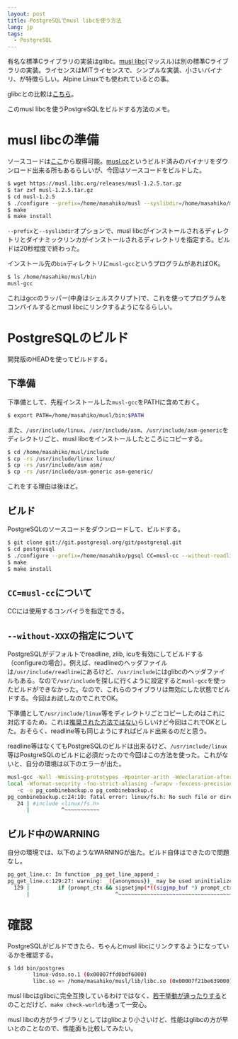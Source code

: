 ```yaml
---
layout: post
title: PostgreSQLでmusl libcを使う方法
lang: jp
tags:
  - PostgreSQL
---
```


有名な標準Cライブラリの実装はglibc。[musl libc](https://www.musl-libc.org/)(マッスル)は別の標準Cライブラリの実装。ライセンスはMITライセンスで、シンプルな実装、小さいバイナリ、が特徴らしい。Alpine Linuxでも使われているとの事。

glibcとの比較は[こちら](https://www.etalabs.net/compare_libcs.html)。

このmusl libcを使うPostgreSQLをビルドする方法のメモ。

# musl libcの準備

ソースコードは[ここ](https://musl.libc.org/)から取得可能。[musl.cc](https://musl.cc/)というビルド済みのバイナリをダウンロード出来る所もあるらしいが、今回はソースコードをビルドした。


```bash
$ wget https://musl.libc.org/releases/musl-1.2.5.tar.gz
$ tar zxf musl-1.2.5.tar.gz
$ cd musl-1.2.5
$ ./configure --prefix=/home/masahiko/musl --syslibdir=/home/masahiko/musl-lib/
$ make
$ make install
```

`--prefix`と`--syslibdir`オプションで、musl libcがインストールされるディレクトリとダイナミックリンカがインストールされるディレクトリを指定する。ビルドは20秒程度で終わった。

インストール先の`bin`ディレクトリに`musl-gcc`というプログラムがあればOK。

```bash
$ ls /home/masahiko/musl/bin
musl-gcc
```

これはgccのラッパー(中身はシェルスクリプト)で、これを使ってプログラムをコンパイルするとmusl libcにリンクするようになるらしい。

# PostgreSQLのビルド

開発版のHEADを使ってビルドする。


## 下準備

下準備として、先程インストールした`musl-gcc`をPATHに含めておく。

```bash
$ export PATH=/home/masahiko/musl/bin:$PATH
```

また、`/usr/include/linux`、`/usr/include/asm`、`/usr/include/asm-generic`をディレクトリごと、musl libcをインストールしたところにコピーする。

```bash
$ cd /home/masahiko/musl/include
$ cp -rs /usr/include/linux linux/
$ cp -rs /usr/include/asm asm/
$ cp -rs /usr/include/asm-generic asm-generic/
```

これをする理由は後ほど。

## ビルド

PostgreSQLのソースコードをダウンロードして、ビルドする。

```bash
$ git clone git://git.postgresql.org/git/postgresql.git
$ cd postgresql
$ ./configure --prefix=/home/masahiko/pgsql CC=musl-cc --without-readline --without-icu --witout-zlib
$ make
$ make install
```

## `CC=musl-cc`について

CCには使用するコンパイラを指定できる。

## `--without-XXX`の指定について

PostgreSQLがデフォルトでreadline, zlib, icuを有効にしてビルドする（configureの場合）。例えば、readlineのヘッダファイルは`/usr/include/readline`にあるけど、`/usr/include`にはglibcのヘッダファイルもある。なので`/usr/include`を探しに行くように設定すると`musl-gcc`を使ったビルドができなかった。なので、これらのライブラリは無効にした状態でビルドする。今回はお試しなのでこれでOK。

下準備として`/usr/include/linux`等をディレクトリごとコピーしたのはこれに対応するため。これは[推奨された方法ではない](https://www.openwall.com/lists/musl/2017/11/23/1)らしいけど今回はこれでOKとした。おそらく、readline等も同じようにすればビルド出来るのだと思う。

readline等はなくてもPostgreSQLのビルドは出来るけど、`/usr/include/linux`等はPostgreSQLのビルドに必須だったので今回はこの方法を使った。これがないと、自分の環境は以下のエラーが出た。

```bash
musl-gcc -Wall -Wmissing-prototypes -Wpointer-arith -Wdeclaration-after-statement -Werror=vla -Wendif-labels -Wmissing-format-attribute -Wimplicit-fallthrough=3 -Wcast-function-type -Wshadow=compatible-
local -Wformat-security -fno-strict-aliasing -fwrapv -fexcess-precision=standard -Wno-format-truncation -Wno-stringop-truncation -O2 -I../../../src/interfaces/libpq -I../../../src/include  -D_GNU_SOURCE
   -c -o pg_combinebackup.o pg_combinebackup.c
pg_combinebackup.c:24:10: fatal error: linux/fs.h: No such file or directory
   24 | #include <linux/fs.h>
      |          ^~~~~~~~~~~~
```

## ビルド中のWARNING

自分の環境では、以下のようなWARNINGが出た。ビルド自体はできたので問題なし。

```bash
pg_get_line.c: In function _pg_get_line_append_:
pg_get_line.c:129:27: warning: _({anonymous})_ may be used uninitialized [-Wmaybe-uninitialized]
  129 |         if (prompt_ctx && sigsetjmp(*((sigjmp_buf *) prompt_ctx->jmpbuf), 1) != 0)
      |                           ^~~~~~~~~~~~~~~~~~~~~~~~~~~~~~~~~~~~~~~~~~~~~~~~~~
```

# 確認

PostgreSQLがビルドできたら、ちゃんとmusl libcにリンクするようになっているかを確認する。

```bash
$ ldd bin/postgres
        linux-vdso.so.1 (0x00007ffd0bdf6000)
        libc.so => /home/masahiko/musl/lib/libc.so (0x00007f21be639000)
```

musl libcはglibcに完全互換しているわけではなく、[若干挙動が違ったりする](https://wiki.musl-libc.org/functional-differences-from-glibc.html)とのことだけど、`make check-world`も通って一安心。

musl libcの方がライブラリとしてはglibcより小さいけど、性能はglibcの方が早いとのことなので、性能面も比較してみたい。


